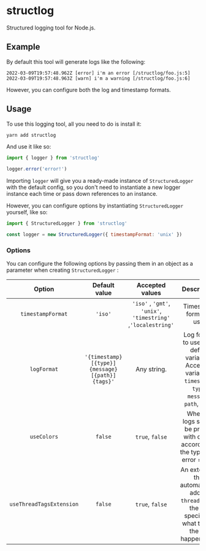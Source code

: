 # structlog

Structured logging tool for Node.js.

## Example

By default this tool will generate logs like the following:

```
2022-03-09T19:57:48.962Z [error] i'm an error [/structlog/foo.js:5] 
2022-03-09T19:57:48.963Z [warn] i'm a warning [/structlog/foo.js:6] 
```

However, you can configure both the log and timestamp formats.
## Usage

To use this logging tool, all you need to do is install it:

```sh
yarn add structlog
```

And use it like so:

```js
import { logger } from 'structlog'

logger.error('error!')
```

Importing `logger` will give you a ready-made instance of `StructuredLogger` with the default config, so you don't need to instantiate a new logger instance each time or pass down references to an instance.

However, you can configure options by instantiating `StructuredLogger` yourself, like so:

```js
import { StructuredLogger } from 'structlog'

const logger = new StructuredLogger({ timestampFormat: 'unix' })
```

### Options 

You can configure the following options by passing them in an object as a parameter when creating `StructuredLogger` :

| Option | Default value | Accepted values | Description |
| :--: | :--: | :--: | :--: | 
| `timestampFormat` | `'iso'` | `'iso'` , `'gmt'`, `'unix'`, `'timestring'` ,`'localestring'` | Timestamp format to use. |
| `logFormat` | `'{timestamp} [{type}] {message} [{path}] {tags}'` | Any string. | Log format to use `{}` to define variables. Accepted variables: `timestamp`, `type`, `message`, `path`, `tags`. |
| `useColors` | `false` | `true`, `false` | Whether logs should be printed with colors according to the type (e.g. error = red). |
| `useThreadTagsExtension` | `false` | `true`, `false` | An extension that automatically adds a `thread` tag to the log specifying what thread the log happened in. |
